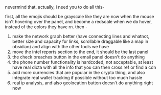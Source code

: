 nevermind that. actually, i need you to do all this-

first, all the emojis should be grayscale like they are now when the mouse isn't hovering over the panel, and become a redscale when we do hover, instead of the colors they have rn. 
then - 

1. make the network graph better (have connecting lines and whatnot, better size and capacity for links, scrollable draggable like a map in obsidian) and align with the other tools we have
2. move the intel reports section to the end, it should be the last panel
3. the check breaches button in the email panel doesn't do anything 
4. the phone number functionality is hardcoded, not acceptable, at least have real dicta with all the info that you can then cross ref or find a cdn
5. add more currencies that are popular in the crypto thing, and also integrate real wallet tracking if possible without too much hassle
6. real ip analysis, and also geolocation button doesn't do anything right now

